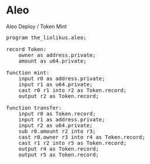 # Aleo
Aleo Deploy / Token Mint
<pre>
program the_liolikus.aleo;

record Token:
    owner as address.private;
    amount as u64.private;

function mint:
    input r0 as address.private;
    input r1 as u64.private;
    cast r0 r1 into r2 as Token.record;
    output r2 as Token.record;

function transfer:
    input r0 as Token.record;
    input r1 as address.private;
    input r2 as u64.private;
    sub r0.amount r2 into r3;
    cast r0.owner r3 into r4 as Token.record;
    cast r1 r2 into r5 as Token.record;
    output r4 as Token.record;
    output r5 as Token.record;</pre>
